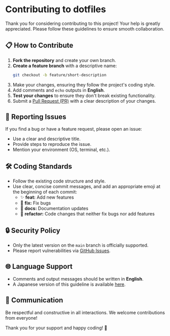 # Contributing to dotfiles

Thank you for considering contributing to this project! Your help is greatly appreciated. Please follow these guidelines to ensure smooth collaboration.

## 📋 How to Contribute

1. **Fork the repository** and create your own branch.
2. **Create a feature branch** with a descriptive name:
   ```bash
   git checkout -b feature/short-description
   ```
3. Make your changes, ensuring they follow the project's coding style.
4. Add comments and `echo` outputs in **English**.
5. **Test your changes** to ensure they don't break existing functionality.
6. Submit a [Pull Request (PR)](https://github.com/irichu/dotfiles/pulls) with a clear description of your changes.

## 🐛 Reporting Issues

If you find a bug or have a feature request, please open an issue:
- Use a clear and descriptive title.
- Provide steps to reproduce the issue.
- Mention your environment (OS, terminal, etc.).

## 🛠️ Coding Standards

- Follow the existing code structure and style.
- Use clear, concise commit messages, and add an appropriate emoji at the beginning of each commit:
  - ✨ **feat:** Add new features
  - 🐛 **fix:** Fix bugs
  - 📝 **docs:** Documentation updates
  - 🔨 **refactor:** Code changes that neither fix bugs nor add features

## 🔒 Security Policy

- Only the latest version on the `main` branch is officially supported.
- Please report vulnerabilities via [GitHub Issues](https://github.com/irichu/dotfiles/issues).

## 🌐 Language Support

- Comments and output messages should be written in **English**.
- A Japanese version of this guideline is available [here](docs/CONTRIBUTING-ja.md).

## 💬 Communication

Be respectful and constructive in all interactions. We welcome contributions from everyone!

Thank you for your support and happy coding! 🚀
